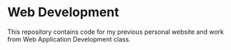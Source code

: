 # Web Development

This repository contains code for my previous personal website and work from Web Application Development class. 
